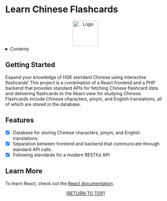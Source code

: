 <a name="readme-top"></a>

# Learn Chinese Flashcards

<div align="center">
    <img src="images/logo.png" alt="Logo" width="80" height="80">
</div>

<details>
    <summary>Contents</summary>
    <ol>
        <li>
            <a href="#getting-started">Getting Started</a>
        </li>
        <li>
            <a href="#features">Features</a>
        </li>
        <li>
            <a href="#learn-more">Learn More</a>
        </li>
    </ol>
</details>

## Getting Started

Expand your knowledge of HSK standard Chinese using interactive flashcards! This project is a combination of a React frontend and a PHP backend that provides standard APIs for fetching Chinese flashcard data and delivering flashcards to the React view for studying Chinese. Flashcards include Chinese characters, pinyin, and English translations, all of which are stored in the database.

## Features

- [x] Database for storing Chinese characters, pinyin, and English translations.
- [x] Separation between frontend and backend that communicate through standard API calls.
- [x] Following standards for a modern RESTful API

## Learn More

To learn React, check out the [React documentation](https://reactjs.org/).

<p align="center">[<a href="#readme-top">RETURN TO TOP</a>]</p>
